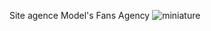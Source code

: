 Site agence Model's Fans Agency
![miniature](https://github.com/AbdouScript/ModelsFansAgency/assets/93708457/4902c89c-6690-43af-8ea3-1a69803d9315)
